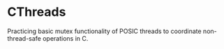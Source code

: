 # CThreads
Practicing basic mutex functionality of POSIC threads to coordinate non-thread-safe operations in C.
